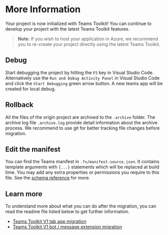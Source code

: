# More Information

Your project is now initialized with Teams Toolkit! You can continue to develop your project with the latest Teams Toolkit features.

> **Note**: If you wish to host your application in Azure, we recommend you to re-create your project directly using the latest Teams Toolkit.

## Debug

Start debugging the project by hitting the `F5` key in Visual Studio Code. Alternatively use the `Run and Debug Activity Panel` in Visual Studio Code and click the `Start Debugging` green arrow button. A new teams app will be created for local debug.

## Rollback

All the files of the origin project are archived to the `.archive` folder. The archive log file `.archive.log` provide detail information about the archive process.
We recommend to use git for better tracking file changes before migration.

## Edit the manifest

You can find the Teams manifest in `.fx/manifest.source.json`. It contains template arguments with `{...}` statements which will be replaced at build time. You may add any extra properties or permissions you require to this file. See the [schema reference](https://docs.microsoft.com/en-us/microsoftteams/platform/resources/schema/manifest-schema) for more.

## Learn more

To understand more about what you can do after the migration, you can read the readme file listed below to get further information.

- [Teams Toolkit V1 tab app migration](https://github.com/OfficeDev/TeamsFx/blob/dev/docs/vscode-extension/migrate-v1/migrate-v1-tab.md)
- [Teams Toolkit V1 bot / message extension migration](https://github.com/OfficeDev/TeamsFx/blob/dev/docs/vscode-extension/migrate-v1/migrate-v1-bot.md)
